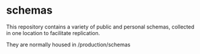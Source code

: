 # schemas

This repository contains a variety of public and personal schemas, collected in one location to facilitate replication.

They are normally housed in /production/schemas